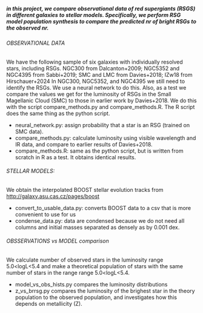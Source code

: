 ##### in this project, we compare observational data of red supergiants (RSGS) in different galaxies to stellar models. Specifically, we perform RSG model population synthesis to compare the predicted nr of bright RSGs to the observed nr.

###### OBSERVATIONAL DATA
We have the following sample of six galaxies with individually resolved stars, including RSGs. 
NGC300 from Dalcanton+2009; NGC5352 and NGC4395 from Sabbi+2019; SMC and LMC from Davies+2018; IZw18 from Hirschauer+2024
In NGC300, NGC5352, and NGC4395 we still need to identify the RSGs. We use a neural network to do this. Also, as a test we compare the values we get for the luminosity of RSGs in the Small Magellanic Cloud (SMC) to those in earlier work by Davies+2018. We do this with the script compare_methods.py and compare_methods.R. The R script does the same thing as the python script.
- neural_network.py: assign probability that a star is an RSG (trained on SMC data).
- compare_methods.py: calculate luminosity using visible wavelength and IR data, and compare to earlier results of Davies+2018.
- compare_methods.R: same as the python script, but is written from scratch in R as a test. It obtains identical results.

###### STELLAR MODELS:
We obtain the interpolated BOOST stellar evolution tracks from http://galaxy.asu.cas.cz/pages/boost
- convert_to_usable_data.py: converts BOOST data to a csv that is more convenient to use for us
- condense_data.py: data are condensed because we do not need all columns and initial masses separated as densely as by 0.001 dex.

######  OBSSERVATIONS vs MODEL comparison
We calculate number of observed stars in the luminosity range 5.0<logL<5.4 and make a theoretical population of stars with the same number of stars in the range range 5.0<logL<5.4.
- model_vs_obs_hists.py compares the luminosity distributions
- z_vs_brrsg.py compares the luminosity of the brighest star in the theory population to the observed population, and investigates how this depends on metallicity (Z).
